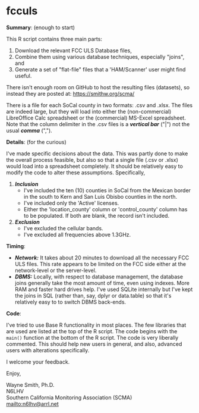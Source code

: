 # fcculs

**Summary**: (enough to start)

This R script contains three main parts:

1. Download the relevant FCC ULS Database files,
2. Combine them using various database techniques, especially "joins", and
2. Generate a set of "flat-file" files that a 'HAM/Scanner' user might find useful.

There isn't enough room on GitHub to host the resulting files (datasets), so instead they are posted at: https://smithw.org/scma/

There is a file for each SoCal county in two formats: .csv and .xlsx.
  The files are indeed large, but they will load into either the (non-commercial) LibreOffice Calc spreadsheet or the (commercial) MS-Excel spreadsheet.
  Note that the column delimiter in the .csv files is a ***vertical bar*** ("|") not the usual ***comma*** (",").

**Details**: (for the curious)

I've made specific decisions about the data.
  This was partly done to make the overall process feasible, but also so that a single file (.csv or .xlsx) would load into a spreadsheet completely.
  It should be relatively easy to modify the code to alter these assumptions.  Specifically,

1. ***Inclusion***
    * I've included the ten (10) counties in SoCal from the Mexican border in the south to Kern and San Luis Obisbo counties in the north.
    * I've included only the 'Active' licenses.
    * Either the 'location_county' column or 'control_county' column has to be populated.  If both are blank, the record isn't included.
2. ***Exclusion***
    * I've excluded the cellular bands.
    * I've excluded all frequencies above 1.3GHz.

**Timing**:

  * ***Network:*** It takes about 20 minutes to download all the necessary FCC ULS files.
    This rate appears to be limited on the FCC side either at the network-level or the server-level.
  * ***DBMS:***  Locally, with respect to database management, the database joins generally take the most amount of time, even using indexes.
    More RAM and faster hard drives help.
    I've used SQLite internally but I've kept the joins in SQL (rather than, say, dplyr or data.table) so that it's relatively easy to to switch DBMS back-ends.

**Code**:

I've tried to use Base R functionality in most places.
  The few libraries that are used are listed at the top of the R script.
  The code begins with the `main()` function at the bottom of the R script.
  The code is very liberally commented.  This should help new users in general, and also, advanced users with alterations specifically.

I welcome your feedback.


Enjoy,

Wayne Smith, Ph.D.\
N6LHV\
Southern California Monitoring Association (SCMA)\
<mailto:n6lhv@arrl.net>


